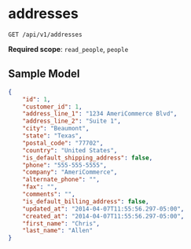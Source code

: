 addresses
=========

```shell
GET /api/v1/addresses
```

**Required scope**: `read_people`, `people`

Sample Model
------------

```json
{
	"id": 1,
	"customer_id": 1,
	"address_line_1": "1234 AmeriCommerce Blvd",
	"address_line_2": "Suite 1",
	"city": "Beaumont",
	"state": "Texas",
	"postal_code": "77702",
	"country": "United States",
	"is_default_shipping_address": false,
	"phone": "555-555-5555",
	"company": "AmeriCommerce",
	"alternate_phone": "",
	"fax": "",
	"comments": "",
	"is_default_billing_address": false,
	"updated_at": "2014-04-07T11:55:56.297-05:00",
	"created_at": "2014-04-07T11:55:56.297-05:00",
	"first_name": "Chris",
	"last_name": "Allen"
}
```
